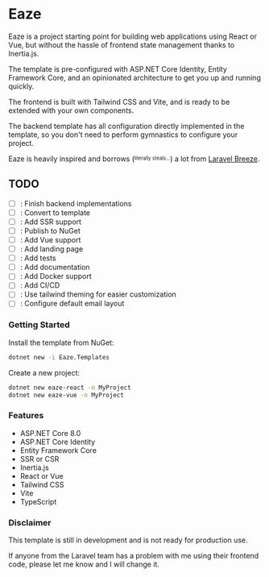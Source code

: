 # Eaze

Eaze is a project starting point for building web applications using React or Vue, but without the hassle of 
frontend state management thanks to Inertia.js.

The template is pre-configured with ASP.NET Core Identity, Entity Framework Core, 
and an opinionated architecture to get you up and running quickly.

The frontend is built with Tailwind CSS and Vite, and is ready to be extended with your own components.

The backend template has all configuration directly implemented in the template, so you don't need to perform gymnastics
to configure your project.

Eaze is heavily inspired and borrows (<sup><sub>literally steals...</sub></sup>) a lot
from [Laravel Breeze](https://github.com/laravel/breeze).

## TODO

- [ ] : Finish backend implementations
- [ ] : Convert to template
- [ ] : Add SSR support
- [ ] : Publish to NuGet
- [ ] : Add Vue support
- [ ] : Add landing page
- [ ] : Add tests
- [ ] : Add documentation
- [ ] : Add Docker support
- [ ] : Add CI/CD
- [ ] : Use tailwind theming for easier customization
- [ ] : Configure default email layout

### Getting Started

Install the template from NuGet:

```bash
dotnet new -i Eaze.Templates
```

Create a new project:

```bash
dotnet new eaze-react -n MyProject
dotnet new eaze-vue -n MyProject
```

### Features

- ASP.NET Core 8.0
- ASP.NET Core Identity
- Entity Framework Core
- SSR or CSR
- Inertia.js
- React or Vue
- Tailwind CSS
- Vite
- TypeScript

### Disclaimer

This template is still in development and is not ready for production use.

If anyone from the Laravel team has a problem with me using their frontend code, please let me know and I will change it.
